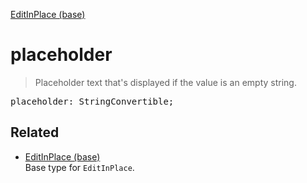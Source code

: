 [EditInPlace (base)](EditInPlace_base.md)

# placeholder

> Placeholder text that's displayed if the value is an empty string.

<pre class="docgen_signature">placeholder: StringConvertible;</pre>

## Related

- [<!--{ref:type}-->EditInPlace (base)](EditInPlace_base.md) \
    Base type for `EditInPlace`.
